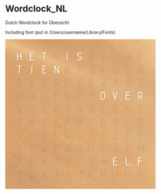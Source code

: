 # Wordclock_NL
Dutch Wordclock for Übersicht

Including font (put in /Users/username/Library/Fonts)

![](screenshot.png)
